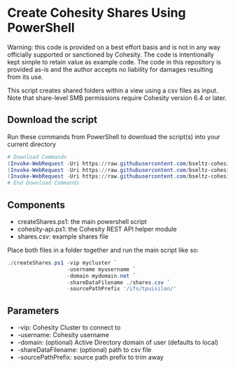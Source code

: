# Create Cohesity Shares Using PowerShell

Warning: this code is provided on a best effort basis and is not in any way officially supported or sanctioned by Cohesity. The code is intentionally kept simple to retain value as example code. The code in this repository is provided as-is and the author accepts no liability for damages resulting from its use.

This script creates shared folders within a view using a csv files as input. Note that share-level SMB permissions require Cohesity version 6.4 or later.

## Download the script

Run these commands from PowerShell to download the script(s) into your current directory

```powershell
# Download Commands
(Invoke-WebRequest -Uri https://raw.githubusercontent.com/bseltz-cohesity/scripts/master/powershell/createShares/createShares.ps1).content | Out-File createShares.ps1; (Get-Content createShares.ps1) | Set-Content createShares.ps1
(Invoke-WebRequest -Uri https://raw.githubusercontent.com/bseltz-cohesity/scripts/master/powershell/createShares/cohesity-api.ps1).content | Out-File cohesity-api.ps1; (Get-Content cohesity-api.ps1) | Set-Content cohesity-api.ps1
(Invoke-WebRequest -Uri https://raw.githubusercontent.com/bseltz-cohesity/scripts/master/powershell/createShares/shares.csv).content | Out-File shares.csv; (Get-Content shares.csv) | Set-Content shares.csv
# End Download Commands
```

## Components

* createShares.ps1: the main powershell script
* cohesity-api.ps1: the Cohesity REST API helper module
* shares.csv: example shares file

Place both files in a folder together and run the main script like so:

```powershell
./createShares.ps1 -vip mycluster `
                   -username myusername `
                   -domain mydomain.net `
                   -shareDataFilename ./shares.csv `
                   -sourcePathPrefix '/ifs/tpuisilon/'
```

## Parameters

* -vip: Cohesity Cluster to connect to
* -username: Cohesity username
* -domain: (optional) Active Directory domain of user (defaults to local)
* -shareDataFilename: (optional) path to csv file
* -sourcePathPrefix: source path prefix to trim away
